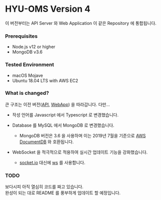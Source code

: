 # HYU-OMS Version 4

이 버전부터는 API Server 와 Web Application 이 같은 Repository 에 통합됩니다.


### Prerequisites

- Node.js v12 or higher
- MongoDB v3.6


### Tested Environment

- macOS Mojave
- Ubuntu 18.04 LTS with AWS EC2


### What is changed?

큰 구조는 이전 버전([API](https://github.com/HYU-OMS/hyu-oms-api-v3), [WebApp](https://github.com/HYU-OMS/hyu-oms-webapp-v3)) 을 따라갑니다. 다만...

- 작성 언어를 Javascript 에서 Typescript 로 변경했습니다.
- Database 를 MySQL 에서 MongoDB 로 변경했습니다.
    
    - MongoDB 버전은 3.6 을 사용하며 이는 2019년 7월을 기준으로 [AWS DocumentDB](https://aws.amazon.com/ko/documentdb/) 와 호환됩니다.

- WebSocket 을 적극적으로 적용하여 실시간 업데이트 기능을 강화했습니다.

    - [socket.io](https://www.npmjs.com/package/socket.io) 대신에 [ws](https://www.npmjs.com/package/ws) 를 사용합니다.
    
### TODO

보다시피 아직 열심히 코드를 짜고 있습니다.  
완성이 되는 대로 README 를 풍부하게 업데이트 할 예정입니다.